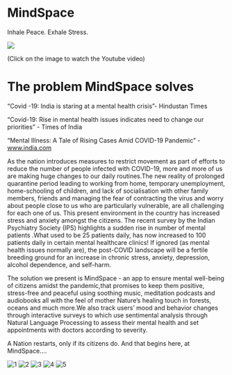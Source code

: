 # MindSpace

Inhale Peace. Exhale Stress.

[![](http://img.youtube.com/vi/7BS_7n7TT-Y/0.jpg)](http://www.youtube.com/watch?v=7BS_7n7TT-Y "")

(Click on the image to watch the Youtube video)

# The problem MindSpace solves
“Covid -19: India is staring at a mental health crisis”- Hindustan Times

“Covid-19: Rise in mental health issues indicates need to change our priorities” - Times of India

“Mental Illness: A Tale of Rising Cases Amid COVID-19 Pandemic” - www.india.com

As the nation introduces measures to restrict movement as part of efforts to reduce the number of people infected with COVID-19, more and more of us are making huge changes to our daily routines.The new reality of prolonged quarantine period leading to working from home, temporary unemployment, home-schooling of children, and lack of socialisation with other family members, friends and managing the fear of contracting the virus and worry about people close to us who are particularly vulnerable, are all challenging for each one of us. This present environment in the country has increased stress and anxiety amongst the citizens. The recent survey by the Indian Psychiatry Society (IPS) highlights a sudden rise in number of mental patients .What used to be 25 patients daily, has now increased to 100 patients daily in certain mental healthcare clinics!
If ignored (as mental health issues normally are), the post-COVID landscape will be a fertile breeding ground for an increase in chronic stress, anxiety, depression, alcohol dependence, and self-harm.

The solution we present is MindSpace - an app to ensure mental well-being of citizens amidst the pandemic,that promises to keep them positive, stress-free and peaceful using soothing music, meditation podcasts and audiobooks all with the feel of mother Nature’s healing touch in forests, oceans and much more.We also track users’ mood and behavior changes through interactive surveys to which use sentimental analysis through Natural Language Processing to assess their mental health and set appointments with doctors according to severity.

A Nation restarts, only if its citizens do. And that begins here, at MindSpace....


![1](https://github.com/angie1015/mindspace/blob/master/output/1.jpg)
![2](https://github.com/angie1015/mindspace/blob/master/output/2.jpg)
![3](https://github.com/angie1015/mindspace/blob/master/output/3.jpg)
![4](https://github.com/angie1015/mindspace/blob/master/output/4.jpg)
![5](https://github.com/angie1015/mindspace/blob/master/output/5.jpg)
